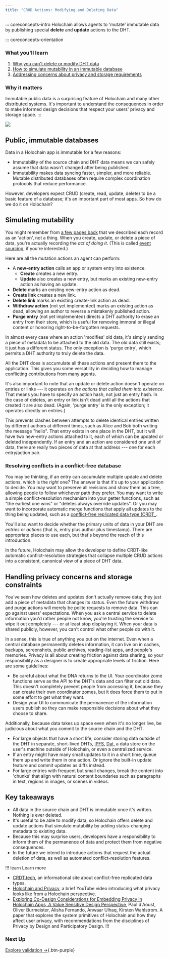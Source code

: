 ```yaml
---
title: "CRUD Actions: Modifying and Deleting Data"
---
```


::: coreconcepts-intro
Holochain allows agents to 'mutate' immutable data by publishing special **delete** and **update** actions to the DHT.


::: coreconcepts-orientation
### <i class="fas fa-thunderstorm"></i> What you'll learn

1. [Why you can't delete or modify DHT data](#public-immutable-databases)
2. [How to simulate mutability in an immutable database](#simulating-mutability)
3. [Addressing concerns about privacy and storage requirements](#handling-privacy-concerns-and-storage-constraints)

### <i class="far fa-atom"></i> Why it matters

Immutable public data is a surprising feature of Holochain and many other distributed systems. It's important to understand the consequences in order to make informed design decisions that respect your users' privacy and storage space.
:::

![](/assets/img/concepts/6.1-crud.png)

## Public, immutable databases

Data in a Holochain app is immutable for a few reasons:

* Immutability of the source chain and DHT data means we can safely assume that data wasn't changed after being published.
* Immutability makes data syncing faster, simpler, and more reliable. Mutable distributed databases often require complex coordination protocols that reduce performance.

However, developers expect CRUD (create, read, update, delete) to be a basic feature of a database; it's an important part of most apps. So how do we do it on Holochain?

## Simulating mutability

You might remember from [a few pages back](../3_source_chain/) that we described each record as an 'action', not a thing. When you create, update, or delete a piece of data, you're actually recording the _act of doing it_. (This is called [event sourcing](https://martinfowler.com/eaaDev/EventSourcing.html), if you're interested.)

Here are all the mutation actions an agent can perform:

* A **new-entry action** calls an app or system entry into existence.
    * **Create** creates a new entry.
    * **Update** also creates a new entry, but marks an existing new-entry action as having an update.
* **Delete** marks an existing new-entry action as dead.
* **Create link** creates a new link.
* **Delete link** marks an existing create-link action as dead.
* **Withdraw action** (not yet implemented) marks an existing action as dead, allowing an author to reverse a mistakenly published action.
* **Purge entry** (not yet implemented) directs a DHT authority to erase an entry from their store, which is useful for removing immoral or illegal content or honoring right-to-be-forgotten requests.

In almost every case where an action 'modifies' old data, it's simply sending a piece of metadata to be attached to the old data. The old data still exists; it just has a different status. The only exception is 'purge entry', which permits a DHT authority to truly delete the data.

All the DHT does is accumulate all these actions and present them to the application. This gives you some versatility in deciding how to manage conflicting contributions from many agents.

It's also important to note that an update or delete action doesn't operate on entries or links --- it operates on _the actions that called them into existence_. That means you have to specify an action hash, not just an entry hash. In the case of deletes, an entry or link isn't dead until all the actions that created it are also dead. (Again, 'purge entry' is the only exception; it operates directly on entries.)

This prevents clashes between attempts to delete identical entries written by different authors at different times, such as Alice and Bob both writing the message "hello". That entry exists in one place in the DHT, but it will have two new-entry actions attached to it, each of which can be updated or deleted independently. If an entry and an action are considered one unit of data, there are really two pieces of data at that address --- one for each entry/action pair.

### Resolving conflicts in a conflict-free database

You may be thinking, if an entry can accumulate multiple update and delete actions, which is the _right_ one? The answer is that it's up to your application to decide. You may want to preserve all revisions and show them as a tree, allowing people to follow whichever path they prefer. You may want to write a simple conflict-resolution mechanism into your getter functions, such as "the earliest one wins" or "deletes always override updates". Or you may want to incorporate automatic merge functions that apply all updates to the thing being updated, such as a [conflict-free replicated data type (CRDT_](https://crdt.tech/).

You'll also want to decide whether the primary units of data in your DHT are _entries_ or _actions_ (that is, entry plus author plus timestamp). There are appropriate places to use each, but that's beyond the reach of this introduction.

In the future, Holochain may allow the developer to define CRDT-like automatic conflict-resolution strategies that collapse multiple CRUD actions into a consistent, canonical view of a piece of DHT data.

## Handling privacy concerns and storage constraints

You've seen how deletes and updates don't actually remove data; they just add a piece of metadata that changes its status. Even the future withdraw and purge actions will merely be polite requests to remove data. This can go against users' expectations. When you ask a central service to delete information you'd rather people not know, you're trusting the service to wipe it out completely --- or at least stop displaying it. When your data is shared publicly, however, you can't control what other people do with it.

In a sense, this is true of anything you put on the internet. Even when a central database permanently deletes information, it can live on in caches, backups, screenshots, public archives, reading-list apps, and people's memories. Privacy is all about creating friction against data sharing, so your responsibility as a designer is to create appropriate levels of friction. Here are some guidelines:

* Be careful about what the DNA returns to the UI. Your coordinator zome functions serve as the API to the DHT's data and can filter out old data. This doesn't completely prevent people from accessing it, because they can create their own coordinator zomes, but it does force them to put in some effort to get what they want.
* Design your UI to communicate the permanence of the information users publish so they can make responsible decisions about what they choose to share.

Additionally, because data takes up space even when it's no longer live, be judicious about what you commit to the source chain and the DHT.

* For large objects that have a short life, consider storing data outside of the DHT in separate, short-lived DHTs, [IPFS](https://ipfs.io), [Dat](https://dat.foundation), a data store on the user's machine outside of Holochain, or even a centralized service.
* If an entry might have many small updates to it in a short time, queue them up and write them in one action. Or ignore the built-in update feature and commit updates as diffs instead.
* For large entries with frequent but small changes, break the content into 'chunks' that align with natural content boundaries such as paragraphs in text, regions in images, or scenes in videos.

## Key takeaways

* All data in the source chain and DHT is immutable once it's written. Nothing is ever deleted.
* It's useful to be able to modify data, so Holochain offers delete and update actions that simulate mutability by adding status-changing metadata to existing data.
* Because this may surprise users, developers have a responsibility to inform them of the permanence of data and protect them from negative consequences.
* In the future we intend to introduce actions that request the actual deletion of data, as well as automated conflict-resolution features.


!!! learn Learn more
* [CRDT.tech](https://crdt.tech/), an informational site about conflict-free replicated data types.
* [Holochain and Privacy](https://youtu.be/5watvYlDH4A), a brief YouTube video introducing what privacy looks like from a Holochain perspective.
* [Exploring Co-Design Considerations for Embedding Privacy in Holochain Apps, A Value Sensitive Design Perspective](https://dialnet.unirioja.es/servlet/articulo?codigo=8036267), Paul d'Aoust, Oliver Burmeister, Alisha Fernando, Anwaar Ulhaq, Kirsten Wahlstrom. A paper that explores the system primitives of Holochain and how they affect user privacy, with recommendations from the disciplines of Privacy by Design and Participatory Design.
!!!

### Next Up 

[Explore validation  →](../7_validation/){.btn-purple} 